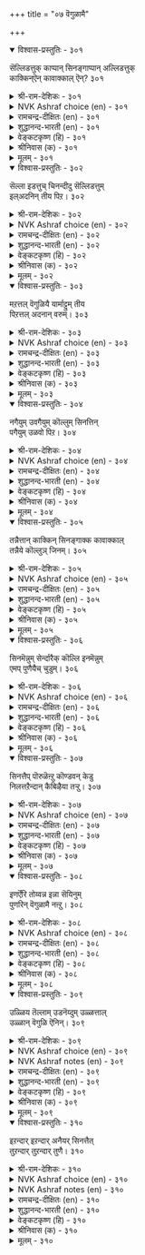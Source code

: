 +++
title = "०७ वॆगुळामै"

+++


<details open><summary>विश्वास-प्रस्तुतिः - ३०१</summary>

सॆल्लिडत्तुक् काप्पान् सिनङ्गाप्पान् अल्लिडत्तुक्  
काक्किन्ऎन् कावाक्काल् ऎन्?      ३०१
</details>

<details><summary>श्री-राम-देशिकः - ३०१</summary>

अशक्ते कोपरहितः जितक्रोध इतीर्यते ।  
शक्ते क्रोधं जयतु वा मा वा स विषयः परः ॥ ३०१॥
</details>

<details><summary>NVK Ashraf choice (en) - ३०१</summary>

०३०१
Curb wrath in places where it matters. In other places,
What matters if curbed or uncurbed? *
(N.V.K. Ashraf), (P.S. Sundaram)
</details>

<details><summary>रामचन्द्र-दीक्षितः (en) - ३०१</summary>

301\. cel iṭattuk kāppāṉ ciṉam kāppāṉ; al iṭattu,  
kākkiṉ eṉ? kāvākkāl eṉ?.

301\. He who restrains his wrath where it can be vented shows real restraint. What does it matter whether one restrains it or not in an unavailing hour?  
</details>

<details><summary>शुद्धानन्द-भारती (en) - ३०१</summary>

1\. செல்லிடத்துக் காப்பான் சினங்காப்பான் அல்லிடத்துக்  
காக்கின்என் காவாக்கால் என்  
Anger against the weak is wrong  
It is futile against the strong.        301  
</details>

<details><summary>वेङ्कटकृष्ण (हि) - ३०१</summary>

301
जहाँ चले वश क्रोध का, कर उसका अवरोध ।  
अवश क्रोध का क्या किया, क्या न किया उपरोध ॥
</details>

<details><summary>श्रीनिवास (क) - ३०१</summary>

301. ऒब्बनिगॆ हानियुण्टु माडुव सन्धर्भगळल्लि कोप माडदॆ संयमदिन्द नडॆदुकॊळ्ळुववने कोप निग्रहि
ऎनिसिकॊळ्ळुत्तानॆ. बेरॆ सन्धर्भगळल्लि अवनु ताळिकॊण्डरू, बिट्टरू ऒन्दे.

</details>

<details><summary>मूलम् - ३०१</summary>

सॆल्लिडत्तुक् काप्पान् सिनङ्गाप्पान् अल्लिडत्तुक्  
काक्किन्ऎन् कावाक्काल् ऎन्?      ३०१
</details>

<details open><summary>विश्वास-प्रस्तुतिः - ३०२</summary>

सॆल्ला इडत्तुच् चिनन्दीदु सॆल्लिडत्तुम्  
इल्अदनिन् तीय पिऱ।      ३०२
</details>

<details><summary>श्री-राम-देशिकः - ३०२</summary>

शक्तेषु कोपकरणात् दण्डदुःखमिहाश्नुते ।  
अशक्ते कुपितो निन्दां पापं च लभते द्वयम् ॥ ३०२॥
</details>

<details><summary>NVK Ashraf choice (en) - ३०२</summary>

०३०२
Even where it cannot hurt others, anger is bad;
But where it does, there is nothing worse.
(S.M. Diaz)
</details>

<details><summary>रामचन्द्र-दीक्षितः (en) - ३०२</summary>

302\. cellā iṭattuc ciṉam tītu; cel iṭattum,  
il, ataṉiṉ tīya piṟa.

302\. Anger is bad even where it is unavailing; but where it can be effectively exercised there is no worse evil.  
</details>

<details><summary>शुद्धानन्द-भारती (en) - ३०२</summary>

2\. செல்லா இடத்துச் சினந்தீது செல்லிடத்தும்  
இல்அதனின் தீய பிற  
Vain is wrath against men of force  
Against the meek it is still worse.        302  
</details>

<details><summary>वेङ्कटकृष्ण (हि) - ३०२</summary>

302
वश न चले जब क्रोध का, तब है क्रोध खराब ।  
अगर चले बश फिर वही, सबसे रहा खराब ॥
</details>

<details><summary>श्रीनिवास (क) - ३०२</summary>

302. सल्लदऎडॆगळल्लि (अन्दरॆ तनगिन्त बलशालिगळादवर मेलॆ) कोप तोरिसिकॊळ्ळुवुदु कॆट्टद्दे; आदरॆ सल्लुव
ऎडॆगळल्लि (अन्दरॆ तनगिन्त दुर्बलरल्लि) कोप तोरिसुवुदक्किन्त कॆट्टदु बेरॆयिल्ल.

</details>

<details><summary>मूलम् - ३०२</summary>

सॆल्ला इडत्तुच् चिनन्दीदु सॆल्लिडत्तुम्  
इल्अदनिन् तीय पिऱ।      ३०२
</details>

<details open><summary>विश्वास-प्रस्तुतिः - ३०३</summary>

मऱत्तल् वॆगुळियै यार्माट्टुम् तीय  
पिऱत्तल् अदनान् वरुम्।      ३०३
</details>

<details><summary>श्री-राम-देशिकः - ३०३</summary>

विस्मृत्य वर्तितव्यं तु सर्वत्र क्रोधमन्तरा ।  
क्रोधाद्भवन्ति दुःखानां परिणामास्त्वनेकधा ॥ ३०३॥
</details>

<details><summary>NVK Ashraf choice (en) - ३०३</summary>

०३०३
From anger is born all evil.
Forget provocation given by anyone. *
(C. Rajagopalachari)
</details>

<details><summary>रामचन्द्र-दीक्षितः (en) - ३०३</summary>

303\. maṟattal, vekuḷiyai yārmāṭṭum-tīya  
piṟattal ataṉāṉ varum.

303\. Do not get angry with any one; for out of anger springs forth a host of evils.  
</details>

<details><summary>शुद्धानन्द-भारती (en) - ३०३</summary>

3\. மறத்தல் வெகுளியை யார்மாட்டும் தீய  
பிறத்தல் அதனான் வரும்  
Off with wrath with any one.  
It is the source of sin and pain.        303  
</details>

<details><summary>वेङ्कटकृष्ण (हि) - ३०३</summary>

303
किसी व्यक्ति पर भी कभी, क्रोध न कर, जा भूल ।  
क्योंकि अनर्थों का वही, क्रोध बनेगा मूल ॥
</details>

<details><summary>श्रीनिवास (क) - ३०३</summary>

303. यारल्लियू कोपवन्नु ताळदॆ अदन्नु मरॆसिकॊळ्ळबेकु; कोपदिन्दले कॆट्ट कार्यगळु हुट्टिकॊळ्ळुत्तवॆ.

</details>

<details><summary>मूलम् - ३०३</summary>

मऱत्तल् वॆगुळियै यार्माट्टुम् तीय  
पिऱत्तल् अदनान् वरुम्।      ३०३
</details>

<details open><summary>विश्वास-प्रस्तुतिः - ३०४</summary>

नगैयुम् उवगैयुम् कॊल्लुम् सिनत्तिन्  
पगैयुम् उळवो पिऱ।      ३०४
</details>

<details><summary>श्री-राम-देशिकः - ३०४</summary>

मुखे विकसं मनसि तुष्टिं क्रोधो विनाशयेत् ।  
तस्मात् क्रोधसमः शत्रुः को न्वस्ति भुवि देहिनाम्? ॥ ३०४॥
</details>

<details><summary>NVK Ashraf choice (en) - ३०४</summary>

०३०४
Can there be a greater foe than anger
Which kills laughter and joy? *
(C. Rajagopalachari)
</details>

<details><summary>रामचन्द्र-दीक्षितः (en) - ३०४</summary>

304\. nakaiyum uvakaiyum kollum ciṉattiṉ  
pakaiyum uḷavō, piṟa?.

304\. Is there any enemy other than anger that kills both joy and pleasure?  
</details>

<details><summary>शुद्धानन्द-भारती (en) - ३०४</summary>

4\. நகையும் உவகையும் கொல்லும் சினத்தின்  
பகையும் உளவோ பிற.  
Is there a foe like harmful ire  
Which kills the smile and joyful cheer?        304  
</details>

<details><summary>वेङ्कटकृष्ण (हि) - ३०४</summary>

304
हास और उल्लास को, हनन करेगा क्रोध ।  
उससे बढ़ कर कौन है, रिपु जो करे विरोध ॥
</details>

<details><summary>श्रीनिवास (क) - ३०४</summary>

304. नगॆयन्नू सन्तोषवन्नू कॊल्लुव कोपक्किन्त मिगिलाद हगॆ बेरुण्टॆ?

</details>

<details><summary>मूलम् - ३०४</summary>

नगैयुम् उवगैयुम् कॊल्लुम् सिनत्तिन्  
पगैयुम् उळवो पिऱ।      ३०४
</details>

<details open><summary>विश्वास-प्रस्तुतिः - ३०५</summary>

तन्नैत्तान् काक्किन् सिनङ्गाक्क कावाक्काल्  
तन्नैये कॊल्लुञ् जिनम्।      ३०५
</details>

<details><summary>श्री-राम-देशिकः - ३०५</summary>

य आत्मरक्षणे व्यग्रः स कोपं परिवर्जयेत् ।  
अन्यथा शत्रु भूतोऽसौ नाशयेत् कोपशालिनम् ॥ ३०५॥
</details>

<details><summary>NVK Ashraf choice (en) - ३०५</summary>

०३०५
If you want to guard yourself, guard against anger;
If unguarded, anger will kill you. *
(S.M. Diaz)
</details>

<details><summary>रामचन्द्र-दीक्षितः (en) - ३०५</summary>

305\. taṉṉait tāṉ kākkiṉ, ciṉam kākka! kāvākkāl,  
taṉṉaiyē kollum, ciṉam.

305\. If a man were to guard himself let him restrain anger. Otherwise anger gets the better of him.  
</details>

<details><summary>शुद्धानन्द-भारती (en) - ३०५</summary>

5\. தன்னைத்தான் காக்கின் சினம்காக்க காவாக்கால்  
தன்னையே கொல்லும் சினம்.  
Thyself to save, from wrath away!  
If not thyself the wrath will slay.        305  
</details>

<details><summary>वेङ्कटकृष्ण (हि) - ३०५</summary>

305
रक्षा हित अपनी स्वयं, बचो क्रोध से साफ़ ।  
यदि न बचो तो क्रोध ही, तुम्हें करेगा साफ़ ॥
</details>

<details><summary>श्रीनिवास (क) - ३०५</summary>

305. तन्नन्नु तानु कादुकॊळ्ळबेकॆम्ब अपेक्षॆ इद्दरॆ, ऒब्बनु तनगॆ कोपवु बरदन्तॆ कादुकॊळ्ळबेकु. हागॆ अदन्नु
कायदॆ बिट्टरॆ, अदु तन्नन्ने कॊल्लुवुदु.

</details>

<details><summary>मूलम् - ३०५</summary>

तन्नैत्तान् काक्किन् सिनङ्गाक्क कावाक्काल्  
तन्नैये कॊल्लुञ् जिनम्।      ३०५
</details>

<details open><summary>विश्वास-प्रस्तुतिः - ३०६</summary>

सिनमॆन्नुम् सेर्न्दारैक् कॊल्लि इनमॆन्नुम्  
एमप् पुणैयैच् चुडुम्।      ३०६
</details>

<details><summary>श्री-राम-देशिकः - ३०६</summary>

आश्रयं नाशयेद्वह्निः कोपाग्नि स्वाश्रितैः सह ।  
ज्ञानोपदेष्टन् दूरस्थान दहेन्नौकासमान् गुरून् ॥ ३०६॥
</details>

<details><summary>NVK Ashraf choice (en) - ३०६</summary>

०३०६
The fire of anger which kills kinsmen
Burns the life-saving boat of kith and kin.
(N.V.K. Ashraf), (J. Narayanaswamy)
</details>

<details><summary>रामचन्द्र-दीक्षितः (en) - ३०६</summary>

306\. ciṉam eṉṉum cērntāraikkolli iṉam eṉṉum  
ēmap puṇaiyaic cuṭum.

306\. Anger destroys even one’s kindred who is the canoe of his life.  
</details>

<details><summary>शुद्धानन्द-भारती (en) - ३०६</summary>

6\. சினமென்னும் சேர்ந்தாரைக் கொல்லி இனமென்னும்  
ஏமப் புணையைச் சுடும்.  
Friend-killer is the fatal rage  
It burns the helpful kinship-barge.        306  
</details>

<details><summary>वेङ्कटकृष्ण (हि) - ३०६</summary>

306
आश्रित जन का नाश जो, करे क्रोध की आग ।  
इष्ट-बन्धु-जन-नाव को, जलायगी वह आग ॥
</details>

<details><summary>श्रीनिवास (क) - ३०६</summary>

306. कोपवु तन्नन्नु सेरिकॊण्डवरन्नु सुडुव बॆङ्कियन्तॆ; अदु कुलवॆन्नुव रक्षणॆय हरिगोलन्नु सुट्टु
नाशपडिसुवुदु.

</details>

<details><summary>मूलम् - ३०६</summary>

सिनमॆन्नुम् सेर्न्दारैक् कॊल्लि इनमॆन्नुम्  
एमप् पुणैयैच् चुडुम्।      ३०६
</details>

<details open><summary>विश्वास-प्रस्तुतिः - ३०७</summary>

सिनत्तैप् पॊरुळॆऩ्ऱु कॊण्डवन् केडु  
निलत्तऱैन्दान् कैबिऴैया तऱ्ऱु।      ३०७
</details>

<details><summary>श्री-राम-देशिकः - ३०७</summary>

वस्तुना कोपरूपेण स्वप्रभाव प्रकाशकः ।  
महीं ताडयते हस्त इव नृनं प्रबाध्यते ॥ ३०७॥
</details>

<details><summary>NVK Ashraf choice (en) - ३०७</summary>

०३०७
He who holds anger worthy will be hurt
Like the hands that smash the earth. *
(C. Rajagopalachari), (K. Kannan)
</details>

<details><summary>रामचन्द्र-दीक्षितः (en) - ३०७</summary>

307\. ciṉattaip poruḷ eṉṟu koṇṭavaṉ kēṭu  
nilattu aṟaintāṉ kai piḻaiyātaṟṟu.

307\. The ruin of one who nourishes wrath is as certain as the injury to one’s hands when beat on the ground.  
</details>

<details><summary>शुद्धानन्द-भारती (en) - ३०७</summary>

7\. சினத்தைப் பொருளென்று கொண்டவன் கேடு  
நிலத்தறைந்தான் கைபிழையா தற்று.  
The wrath-lover to doom is bound  
Like failless-hand that strikes the ground.        307  
</details>

<details><summary>वेङ्कटकृष्ण (हि) - ३०७</summary>

307
मान्य वस्तु सम क्रोध को, जो माने वह जाय ।  
हाथ मार ज्यों भूमि पर, चोट से न बच जाय ॥
</details>

<details><summary>श्रीनिवास (क) - ३०७</summary>

307. नॆलक्कॆ कैयप्पळिसि हॊडॆदरॆ, अदरिन्द कैगॆ नोवागुवुदुहेगॆ तप्पुवुदिल्लवू हागॆ कोपवन्नु बयसिकॊण्डवन
केडू तप्पुवुदिल्ल.

</details>

<details><summary>मूलम् - ३०७</summary>

सिनत्तैप् पॊरुळॆऩ्ऱु कॊण्डवन् केडु  
निलत्तऱैन्दान् कैबिऴैया तऱ्ऱु।      ३०७
</details>

<details open><summary>विश्वास-प्रस्तुतिः - ३०८</summary>

इणर्ऎरि तोय्वन्न इन्ना सॆयिनुम्  
पुणरिन् वॆगुळामै नऩ्ऱु।      ३०८
</details>

<details><summary>श्री-राम-देशिकः - ३०८</summary>

चण्डज्वालासमेताग्निदाहेन सदृशीं व्यथाम् ।  
कुर्वत्यपि नरे क्रोधो न कार्यो यदि शक्यते ॥ ३०८॥
</details>

<details><summary>NVK Ashraf choice (en) - ३०८</summary>

०३०८
Better curb one's wrath even if tortured
Like being forced into blazing fire.
(P.S. Sundaram), (N.V.K. Ashraf)
</details>

<details><summary>रामचन्द्र-दीक्षितः (en) - ३०८</summary>

308\. iṇar eri tōyvaṉṉa iṉṉā ceyiṉum,  
puṇariṉ vekuḷāmai naṉṟu.

308\. It is better you show no wrath even against one who inflicts on you harm scorching you like a thousand-tongued flame.  
</details>

<details><summary>शुद्धानन्द-भारती (en) - ३०८</summary>

8\. இணர்எரி தோய்வன்ன இன்னா செயினும்  
புணரின் வெகுளாமை நன்று.  
Save thy soul from burning ire  
Though tortured like the touch of fire.        308  
</details>

<details><summary>वेङ्कटकृष्ण (हि) - ३०८</summary>

308
अग्निज्वाला जलन ज्यों, किया अनिष्ट यथेष्ट ।  
फिर भी यदि संभव हुआ, क्रोध-दमन है श्रेष्ठ ॥
</details>

<details><summary>श्रीनिवास (क) - ३०८</summary>

308. हलवारु सॊडरुगळ उरियल्लि अद्दिदन्थ सङ्कटगळन्नु ऒब्बनु तन्दॊड्डिदरू, अवन मेलॆ कोपताळदॆ
समाधानियागिरुवुदु मेलु.

</details>

<details><summary>मूलम् - ३०८</summary>

इणर्ऎरि तोय्वन्न इन्ना सॆयिनुम्  
पुणरिन् वॆगुळामै नऩ्ऱु।      ३०८
</details>

<details open><summary>विश्वास-प्रस्तुतिः - ३०९</summary>

उळ्ळिय तॆल्लाम् उडनॆय्दुम् उळ्ळत्ताल्  
उळ्ळान् वॆगुळि ऎनिन्।      ३०९
</details>

<details><summary>श्री-राम-देशिकः - ३०९</summary>

क्रोधं यस्तु महाप्राज्ञो मनसः सन्निधापयेत् ।  
वाञ्छिताः सम्पदः सर्वाः सद्य एवाप्नुवन्ति तम् ॥ ३०९॥
</details>

<details><summary>NVK Ashraf choice (en) - ३०९</summary>

०३०९
All wishes are realized at once
If they keep away wrath from their mind.
(N.V.K. Ashraf)
</details>

<details><summary>NVK Ashraf notes (en) - ३०९</summary>

३०९. Compare with ५४० and ६६६ for similar idea. "What is aimed is easy to achieve, if only the mind is set on what is aimed" – (N.V.K. Ashraf) and "What is sought will be got as desired if only the seeker is determined" - (N.V.K. Ashraf)
</details>

<details><summary>रामचन्द्र-दीक्षितः (en) - ३०९</summary>

309\. uḷḷiya ellām uṭaṉ eytum-uḷḷattāl  
uḷḷāṉ vekuḷi eṉiṉ.

309\. Banish anger from your mind; you get all that you long for.  
</details>

<details><summary>शुद्धानन्द-भारती (en) - ३०९</summary>

9\. உள்ளிய தெல்லாம் உடனெய்தும் உள்ளத்தால்  
உள்ளான் வெகுளி எனின்.  
Wishes he gains as he wishes  
If man refrains from rage vicious!        309  
</details>

<details><summary>वेङ्कटकृष्ण (हि) - ३०९</summary>

309
जो मन में नहिं लायगा, कभी क्रोध का ख्याल ।  
मनचाही सब वस्तुएँ, उसे प्राप्य तत्काल ॥
</details>

<details><summary>श्रीनिवास (क) - ३०९</summary>

309. ऒब्बनु तन्न मनस्सिनल्लि कोपवन्नु ऎणिसुवुदिल्लवादरॆ, अवनु नॆनॆदुदन्नॆल्ला ऒडनॆये पडॆदुकॊळ्ळुवनु.

</details>

<details><summary>मूलम् - ३०९</summary>

उळ्ळिय तॆल्लाम् उडनॆय्दुम् उळ्ळत्ताल्  
उळ्ळान् वॆगुळि ऎनिन्।      ३०९
</details>

<details open><summary>विश्वास-प्रस्तुतिः - ३१०</summary>

इऱन्दार् इऱन्दार् अनैयर् सिनत्तैत्  
तुऱन्दार् तुऱन्दार् तुणै।      ३१०
</details>

<details><summary>श्री-राम-देशिकः - ३१०</summary>

नराः क्रोधवशं प्राप्ता मृतप्राया भवन्ति हि ।  
जितक्रोधा नराः सर्वे मन्यन्ते योगिभिः समाः ॥ ३१०॥
</details>

<details><summary>NVK Ashraf choice (en) - ३१०</summary>

०३१०
Deem those given to anger dead
And those renounced it on par with saints.
(N.V.K. Ashraf)
</details>

<details><summary>NVK Ashraf notes (en) - ३१०</summary>

३१०. A different but equally valid translation is given by (Satguru Subramuniyaswami):

"As men who have died resemble the dead, so men who have renounced anger resemble renunciates"
</details>

<details><summary>रामचन्द्र-दीक्षितः (en) - ३१०</summary>

310\. iṟantār iṟantār aṉaiyar; ciṉattait  
tuṟantār tuṟantār tuṇai.

310\. Men given to wrath are one with the devil; Men free from it are one with the immortals.
</details>

<details><summary>शुद्धानन्द-भारती (en) - ३१०</summary>

10\. இறந்தார் இறந்தார் அனையர் சினத்தைத்  
துறந்தார் துறந்தார் துணை.  
Dead are they who are anger-fed  
Saints are they from whom wrath has fled.        310  
</details>

<details><summary>वेङ्कटकृष्ण (हि) - ३१०</summary>

310
जो होते अति क्रोधवश, हैं वे मृतक समान ।  
त्यागी हैं जो क्रोध के, त्यक्त-मृत्यु सम मान ॥
</details>

<details><summary>श्रीनिवास (क) - ३१०</summary>

310. कोपद ऎल्लॆयन्नु मीरिदवरु सत्तवरिगॆ समानरु; अदन्नु तॊरॆदवरु, ऋषिगळिगॆ समानरु.
</details>

<details><summary>मूलम् - ३१०</summary>

इऱन्दार् इऱन्दार् अनैयर् सिनत्तैत्  
तुऱन्दार् तुऱन्दार् तुणै।      ३१०
</details>
